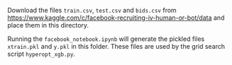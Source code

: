 Download the files `train.csv`, `test.csv` and `bids.csv` from https://www.kaggle.com/c/facebook-recruiting-iv-human-or-bot/data and place them in this directory.

Running the `facebook_notebook.ipynb` will generate the pickled files `xtrain.pkl` and `y.pkl` in this folder. These files are used by the grid search script `hyperopt_xgb.py`.
